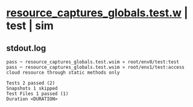 # [resource_captures_globals.test.w](../../../../../examples/tests/valid/resource_captures_globals.test.w) | test | sim

## stdout.log
```log
pass ─ resource_captures_globals.test.wsim » root/env0/test:test                                             
pass ─ resource_captures_globals.test.wsim » root/env1/test:access cloud resource through static methods only

Tests 2 passed (2)
Snapshots 1 skipped
Test Files 1 passed (1)
Duration <DURATION>
```

